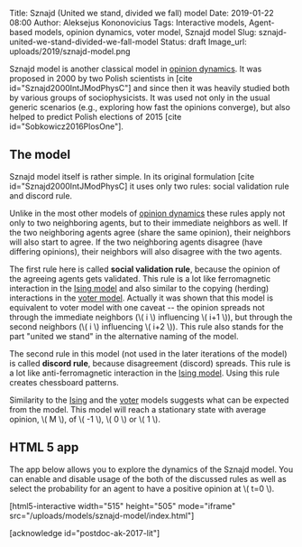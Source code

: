 Title: Sznajd (United we stand, divided we fall) model
Date: 2019-01-22 08:00
Author: Aleksejus Kononovicius
Tags: Interactive models, Agent-based models, opinion dynamics, voter model, Sznajd model
Slug: sznajd-united-we-stand-divided-we-fall-model
Status: draft
Image_url: uploads/2019/sznajd-model.png

Sznajd model is another classical model in [opinion dynamics](/tag/opinion-dynamics/).
It was proposed in 2000 by two Polish scientists in [cite id="Sznajd2000IntJModPhysC"]
and since then it was heavily studied both by various groups of sociophysicists.
It was used not only in the usual generic scenarios (e.g., exploring how fast
the opinions converge), but also helped to predict Polish elections of 2015
[cite id="Sobkowicz2016PlosOne"].<!--more-->

## The model

Sznajd model itself is rather simple. In its original formulation
[cite id="Sznajd2000IntJModPhysC] it uses only two rules: social validation rule
and discord rule.

Unlike in the most other models of [opinion dynamics](/tag/opinion-dynamics) these
rules apply not only to two neighboring agents, but to their immediate neighbors
as well. If the two neighboring agents agree (share the same opinion), their
neighbors will also start to agree. If the two neighboring agents disagree (have
differing opinions), their neighbors will also disagree with the two agents.

The first rule here is called **social validation rule**, because the opinion
of the agreeing agents gets validated. This rule is a lot like ferromagnetic
interaction in the [Ising model]({filename}/articles/2010/ising-model.md) and
also similar to the copying (herding) interactions in the
[voter model]({filename}/articles/2016/rinkejo-modelis.md). Actually it was
shown that this model is equivalent to voter model with one caveat -- the
opinion spreads not through the immediate neighbors (\\\( i \\\) influencing
\\\( i+1 \\\)), but through the second neighbors (\\\( i \\\) influencing
\\\( i+2 \\\)). This rule also stands for the part "united we stand" in the
alternative naming of the model.

The second rule in this model (not used in the later iterations of the model) is
called **discord rule**, because disagreement (discord) spreads. This rule is a
lot like anti-ferromagnetic interaction in the
[Ising model]({filename}/articles/2010/ising-model.md). Using this rule creates
chessboard patterns.

Similarity to the [Ising]({filename}/articles/2010/ising-model.md) and
the [voter]({filename}/articles/2016/rinkejo-modelis.md) models suggests what
can be expected from the model. This model will reach a stationary state with
average opinion, \\\( M \\\), of \\\( -1 \\\), \\\( 0 \\\) or \\\( 1 \\\).

## HTML 5 app

The app below allows you to explore the dynamics of the Sznajd model. You can
enable and disable usage of the both of the discussed rules as well as select
the probability for an agent to have a positive opinion at \\\( t=0 \\\).

[html5-interactive width="515" height="505" mode="iframe"
src="/uploads/models/sznajd-model/index.html"]

[acknowledge id="postdoc-ak-2017-lit"]
